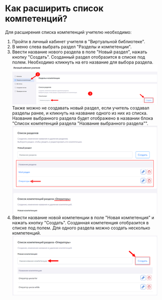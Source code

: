 # Как расширить список компетенций?

Для расширения списка компетенций учителю необходимо:

1. Пройти в личный кабинет учителя в "Виртуальной библиотеке".
2. В меню слева выбрать раздел "Разделы и компетенции".
3. Ввести название нового раздела в поле "Новый раздел", нажать кнопку "Создать". Созданный раздел отобразится в списке под полем. Необходимо кликнуть на его название для выбора раздела.
![Главное меню](../_images/02-for-teachers/2.5.1.png)
Также можно не создавать новый раздел, если учитель создавал разделы ранее, и кликнуть на название одного из них из списка.
Название выбранного раздела будет отображено в названии блока "Список компетенций раздела "Название выбранного раздела"".
![Главное меню](../_images/02-for-teachers/2.5.2.png)
4. Ввести название новой компетенции в поле "Новая компетенция" и нажать кнопку "Создать". Созданная компетенция отобразится в списке под полем. Для одного раздела можно создать несколько компетенций.
![Главное меню](../_images/02-for-teachers/2.5.3.png)